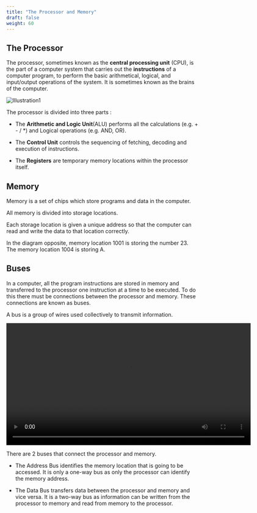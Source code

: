 ```yaml
---
title: "The Processor and Memory"
draft: false
weight: 60
---
```

## The Processor

The processor, sometimes known as the __central processing unit__ (CPU), is the part of a computer system that carries out the __instructions__ of a computer program, to perform the basic arithmetical, logical, and input/output operations of the system.  It is sometimes known as the brains of the computer.

![Illustration1](/cpu-3-parts.png)

The processor is divided into three parts :

+ The __Arithmetic and Logic Unit__(ALU) performs all the calculations (e.g. + - / *) and Logical operations (e.g. AND, OR).

+ The __Control Unit__ controls the sequencing of fetching, decoding and execution of instructions.

+ The __Registers__ are temporary memory locations within the processor itself.

## Memory

Memory is a set of chips which store programs and data in the computer.  

All memory is divided into storage locations. 

Each storage location is given a unique address so that the computer can read and write the data to that location correctly.

In the diagram opposite, memory location 1001 is storing the number 23.  The memory location 1004 is storing A.

## Buses

In a computer, all the program instructions are stored in memory and transferred to the processor one instruction at a time to be executed. To do this there must be connections between the processor and memory. These connections are known as buses.

A bus is a group of wires used collectively to transmit information. 

<video controls width="640">
    <source src="/processor-buses-animation.mp4">
    Sorry, your browser doesn't support embedded videos.
</video>

There are 2 buses that connect the processor and memory.

+ The Address Bus identifies the memory location that is going to be accessed.   It is only a one-way bus as only the processor can identify the memory address.

+ The Data Bus transfers data between the processor and memory and vice versa.  It is a two-way bus as information can be written from the processor to memory and read from memory to the processor.

